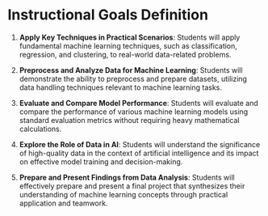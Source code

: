 Instructional Goals Definition
==============================

1. **Apply Key Techniques in Practical Scenarios**: Students will apply fundamental machine learning techniques, such as classification, regression, and clustering, to real-world data-related problems.

2. **Preprocess and Analyze Data for Machine Learning**: Students will demonstrate the ability to preprocess and prepare datasets, utilizing data handling techniques relevant to machine learning tasks.

3. **Evaluate and Compare Model Performance**: Students will evaluate and compare the performance of various machine learning models using standard evaluation metrics without requiring heavy mathematical calculations.

4. **Explore the Role of Data in AI**: Students will understand the significance of high-quality data in the context of artificial intelligence and its impact on effective model training and decision-making.

5. **Prepare and Present Findings from Data Analysis**: Students will effectively prepare and present a final project that synthesizes their understanding of machine learning concepts through practical application and teamwork.